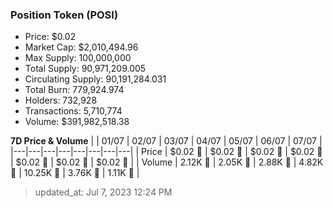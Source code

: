 
  ### Position Token (POSI)
  - Price: $0.02
  - Market Cap: $2,010,494.96
  - Max Supply: 100,000,000
  - Total Supply: 90,971,209.005
  - Circulating Supply: 90,191,284.031
  - Total Burn: 779,924.974
  - Holders: 732,928
  - Transactions: 5,710,774
  - Volume: $391,982,518.38

  **7D Price & Volume**
  | | 01&#x2F;07 | 02&#x2F;07 | 03&#x2F;07 | 04&#x2F;07 | 05&#x2F;07 | 06&#x2F;07 | 07&#x2F;07 |
  |---|---|---|---|---|---|---|---|
  | Price | $0.02 🚀 | $0.02 🔻 | $0.02 🔻 | $0.02 🔻 | $0.02 🔻 | $0.02 🚀 | $0.02 🚀 |
  | Volume | 2.12K 🔻 | 2.05K 🔻 | 2.88K 🚀 | 4.82K 🚀 | 10.25K 🚀 | 3.76K 🔻 | 1.11K 🔻 |

  > updated_at: Jul 7, 2023 12:24 PM
